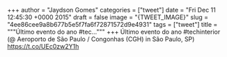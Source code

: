 
+++
author = "Jaydson Gomes"
categories = ["tweet"]
date = "Fri Dec 11 12:45:30 +0000 2015"
draft = false
image = "{TWEET_IMAGE}"
slug = "4ee86cee9a8b677b5e5f7fa6f72871572d9e4931"
tags = ["tweet"]
title = """Último evento do ano #tec..."""
+++
Último evento do ano #techinterior (@ Aeroporto de São Paulo / Congonhas (CGH) in São Paulo, SP) https://t.co/UEc0zw2Y1h
